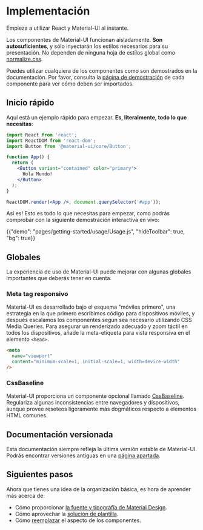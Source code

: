 # Implementación

<p class="description">Empieza a utilizar React y Material-UI al instante.</p>

Los componentes de Material-UI funcionan aisladamente. **Son autosuficientes**, y sólo inyectarán los estilos necesarios para su presentación. No dependen de ninguna hoja de estilos global como [normalize.css](https://github.com/necolas/normalize.css/).

Puedes utilizar cualquiera de los componentes como son demostrados en la documentación. Por favor, consulta la [página de demostración](/components/buttons/) de cada componente para ver cómo deben ser importados.

## Inicio rápido

Aquí está un ejemplo rápido para empezar. **Es, literalmente, todo lo que necesitas**:

```jsx
import React from 'react';
import ReactDOM from 'react-dom';
import Button from '@material-ui/core/Button';

function App() {
  return (
    <Button variant="contained" color="primary">
      Hola Mundo!
    </Button>
  );
}

ReactDOM.render(<App />, document.querySelector('#app'));
```

Así es! Esto es todo lo que necesitas para empezar, como podrás comprobar con la siguiente demostración interactiva en vivo:

{{"demo": "pages/getting-started/usage/Usage.js", "hideToolbar": true, "bg": true}}

## Globales

La experiencia de uso de Material-UI puede mejorar con algunas globales importantes que deberás tener en cuenta.

### Meta tag responsivo

Material-UI es desarrollado bajo el esquema "móviles primero", una estrategia en la que primero escribimos código para dispositivos móviles, y después escalamos los componentes según sea necesario utilizando CSS Media Queries. Para asegurar un renderizado adecuado y zoom táctil en todos los dispositivos, añade la meta-etiqueta para vista responsiva en el elemento `<head>`.

```html
<meta
  name="viewport"
  content="minimum-scale=1, initial-scale=1, width=device-width"
/>
```

### CssBaseline

Material-UI proporciona un componente opcional llamado [CssBaseline](/components/css-baseline/). Regulariza algunas inconsistencias entre navegadores y dispositivos, aunque provee reseteos ligeramente más dogmáticos respecto a elementos HTML comunes.

## Documentación versionada

Esta documentación siempre refleja la última versión estable de Material-UI. Podrás encontrar versiones antiguas en una [página apartada](https://material-ui.com/versions/).

## Siguientes pasos

Ahora que tienes una idea de la organización básica, es hora de aprender más acerca de:

- Cómo proporcionar [la fuente y tipografía de Material Design](/components/typography/).
- Cómo aprovechar la [solución de plantilla](/customization/theming/).
- Cómo [reemplazar](/customization/components/) el aspecto de los componentes.